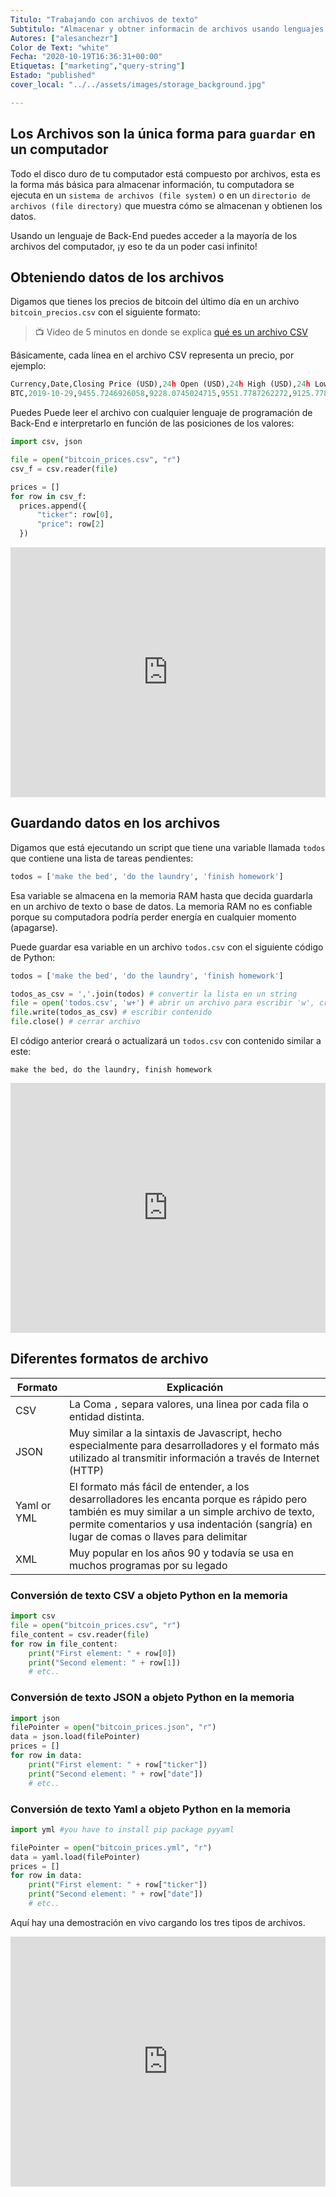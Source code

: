 ```yaml
---
Titulo: "Trabajando con archivos de texto"
Subtitulo: "Almacenar y obtner informacin de archivos usando lenguajes de backend"
Autores: ["alesanchezr"]
Color de Text: "white"
Fecha: "2020-10-19T16:36:31+00:00"
Etiquetas: ["marketing","query-string"]
Estado: "published"
cover_local: "../../assets/images/storage_background.jpg"

---
```


## Los Archivos son la única forma para `guardar` en un computador

Todo el disco duro de tu computador está compuesto por archivos, esta es la forma más básica para almacenar información, tu computadora se ejecuta en un `sistema de archivos (file system)` o en un `directorio de archivos (file directory)` que muestra cómo se almacenan y obtienen los datos.

Usando un lenguaje de Back-End puedes acceder a la mayoría de los archivos del computador, ¡y eso te da un poder casi infinito!

## Obteniendo datos de los archivos

Digamos que tienes los precios de bitcoin del último día en un archivo `bitcoin_precios.csv` con el siguiente formato:

<before-after width="400px"
    before="../../assets/images/97f74cd8-acdd-4ce9-aa26-bfd494e9b550bitcoin_price_csv.png" 
    after="../../assets/images/709ff7ce-f7f6-4b16-a172-521fe1787733bitcoing_prices_table.png" 
/>

> :tv: Video de 5 minutos en donde se explica [qué es un archivo CSV](https://www.youtube.com/watch?v=_blfh7uR05A)

Básicamente, cada línea en el archivo CSV representa un precio, por ejemplo:

```python
Currency,Date,Closing Price (USD),24h Open (USD),24h High (USD),24h Low (USD)
BTC,2019-10-29,9455.7246926058,9228.0745024715,9551.7787262272,9125.7784571584
```

Puedes Puede leer el archivo con cualquier lenguaje de programación de Back-End e interpretarlo en función de las posiciones de los valores:

```python
import csv, json

file = open("bitcoin_prices.csv", "r") 
csv_f = csv.reader(file)

prices = []
for row in csv_f:
  prices.append({
	  "ticker": row[0],
	  "price": row[2]
  })
```

<iframe height="400px" width="100%" src="https://repl.it/@4GeeksAcademy/Read-bitcoin-prices-python-file?lite=true" scrolling="no" frameborder="no" allowtransparency="true" allowfullscreen="true" sandbox="allow-forms allow-pointer-lock allow-popups allow-same-origin allow-scripts allow-modals"></iframe>


## Guardando datos en los archivos

Digamos que está ejecutando un script que tiene una variable llamada `todos` que contiene una lista de tareas pendientes:

```python
todos = ['make the bed', 'do the laundry', 'finish homework']
```

Esa variable se almacena en la memoria RAM hasta que decida guardarla en un archivo de texto o base de datos. La memoria RAM no es confiable porque su computadora podría perder energía en cualquier momento (apagarse).

Puede guardar esa variable en un archivo `todos.csv` con el siguiente código de Python:

```python
todos = ['make the bed', 'do the laundry', 'finish homework']

todos_as_csv = ','.join(todos) # convertir la lista en un string
file = open('todos.csv', 'w+') # abrir un archivo para escribir 'w', crearlo si no existe
file.write(todos_as_csv) # escribir contenido
file.close() # cerrar archivo
```

El código anterior creará o actualizará un `todos.csv` con contenido similar a este:

```csv
make the bed, do the laundry, finish homework
```

<iframe height="400px" width="100%" src="https://repl.it/@4GeeksAcademy/Writing-into-files-with-python?lite=true" scrolling="no" frameborder="no" allowtransparency="true" allowfullscreen="true" sandbox="allow-forms allow-pointer-lock allow-popups allow-same-origin allow-scripts allow-modals"></iframe>

## Diferentes formatos de archivo

| Formato        | Explicación |
| ------        | ----------- |
| CSV           | La Coma `,` separa valores, una linea por cada fila o entidad distinta. |
| JSON          | Muy similar a la sintaxis de Javascript, hecho especialmente para desarrolladores y el formato más utilizado al transmitir información a través de Internet (HTTP) |
| Yaml or YML   | El formato más fácil de entender, a los desarrolladores les encanta porque es rápido pero también es muy similar a un simple archivo de texto, permite comentarios y usa indentación (sangría) en lugar de comas o llaves para delimitar |
| XML           | Muy popular en los años 90 y todavía se usa en muchos programas por su legado |

### Conversión de texto CSV a objeto Python en la memoria

```python
import csv
file = open("bitcoin_prices.csv", "r") 
file_content = csv.reader(file)
for row in file_content:
    print("First element: " + row[0])
    print("Second element: " + row[1])
    # etc..
```

### Conversión de texto JSON a objeto Python en la memoria

```python
import json
filePointer = open("bitcoin_prices.json", "r") 
data = json.load(filePointer)
prices = []
for row in data:
    print("First element: " + row["ticker"])
    print("Second element: " + row["date"])
    # etc..
```

### Conversión de texto Yaml a objeto Python en la memoria

```python
import yml #you have to install pip package pyyaml

filePointer = open("bitcoin_prices.yml", "r") 
data = yaml.load(filePointer)
prices = []
for row in data:
    print("First element: " + row["ticker"])
    print("Second element: " + row["date"])
    # etc..
```

Aquí hay una demostración en vivo cargando los tres tipos de archivos.

<iframe height="400px" width="100%" src="https://repl.it/@4GeeksAcademy/Read-bitcoin-prices-python-file?lite=true" scrolling="no" frameborder="no" allowtransparency="true" allowfullscreen="true" sandbox="allow-forms allow-pointer-lock allow-popups allow-same-origin allow-scripts allow-modals"></iframe>
